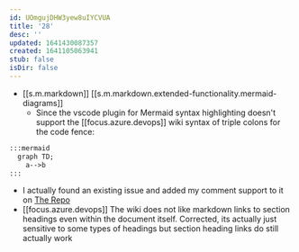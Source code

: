 ```yaml
---
id: UOmgujDHW3yew8uIYCVUA
title: '28'
desc: ''
updated: 1641430087357
created: 1641105063941
stub: false
isDir: false
---
```

- [[s.m.markdown]] [[s.m.markdown.extended-functionality.mermaid-diagrams]]
  - Since the vscode plugin for Mermaid syntax highlighting doesn't support the [[focus.azure.devops]] wiki syntax of triple colons for the code fence:

```markdown
:::mermaid
  graph TD;
    a-->b
:::
```

  - I actually found an existing issue and added my comment support to it on [The Repo](https://github.com/bpruitt-goddard/vscode-mermaid-syntax-highlight)
- [[focus.azure.devops]] The wiki does not like markdown links to section headings even within the document itself. Corrected, its actually just sensitive to some types of headings but section heading links do still actually work

